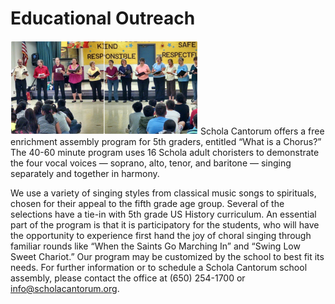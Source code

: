 # Educational Outreach

<img src="/about/outreach.png" class="float-left">
Schola Cantorum offers a free enrichment assembly program for 5th graders,
entitled “What is a Chorus?”  The 40-60 minute program uses 16 Schola adult
choristers to demonstrate the four vocal voices — soprano, alto, tenor, and
baritone — singing separately and together in harmony.

We use a variety of singing styles from classical music songs to spirituals,
chosen for their appeal to the fifth grade age group. Several of the selections
have a tie-in with 5th grade US History curriculum.  An essential part of the
program is that it is participatory for the students, who will have the
opportunity to experience first hand the joy of choral singing through familiar
rounds like “When the Saints Go Marching In” and “Swing Low Sweet Chariot.”  Our
program may be customized by the school to best fit its needs.  For further
information or to schedule a Schola Cantorum school assembly, please contact the
office at (650) 254-1700 or info@scholacantorum.org.
